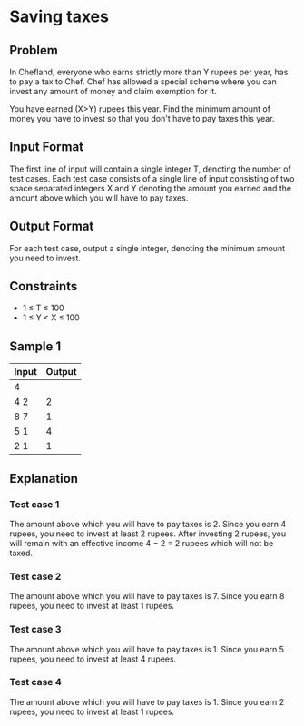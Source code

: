 # Saving taxes

## Problem

In Chefland, everyone who earns strictly more than Y rupees per year, has to pay a tax to Chef. Chef has allowed a special scheme where you can invest any amount of money and claim exemption for it.

You have earned (X>Y) rupees this year. Find the minimum amount of money you have to invest so that you don't have to pay taxes this year.

## Input Format

The first line of input will contain a single integer T, denoting the number of test cases.
Each test case consists of a single line of input consisting of two space separated integers X and Y denoting the amount you earned and the amount above which you will have to pay taxes.

## Output Format

For each test case, output a single integer, denoting the minimum amount you need to invest.

## Constraints

- 1 ≤ T ≤ 100
- 1 ≤ Y < X ≤ 100

## Sample 1

| Input | Output |
| ----- | ------ |
| 4 | |
| 4 2 | 2 |
| 8 7 | 1 |
| 5 1 | 4 |
| 2 1 | 1 |

## Explanation

### Test case 1

The amount above which you will have to pay taxes is 2. Since you earn 4 rupees, you need to invest at least 2 rupees. After investing 2 rupees, you will remain with an effective income 4 − 2 = 2 rupees which will not be taxed.

### Test case 2

The amount above which you will have to pay taxes is 7. Since you earn 8 rupees, you need to invest at least 1 rupees.

### Test case 3

The amount above which you will have to pay taxes is 1. Since you earn 5 rupees, you need to invest at least 4 rupees.

### Test case 4

The amount above which you will have to pay taxes is 1. Since you earn 2 rupees, you need to invest at least 1 rupees.

